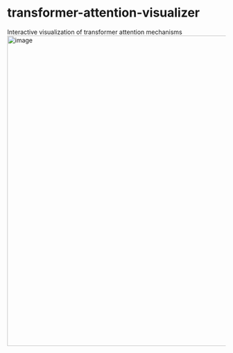# transformer-attention-visualizer
Interactive visualization of transformer attention mechanisms
<img width="716" height="716" alt="image" src="https://github.com/user-attachments/assets/8f574794-4f4b-455e-bf4c-2c548c6341cc" />
